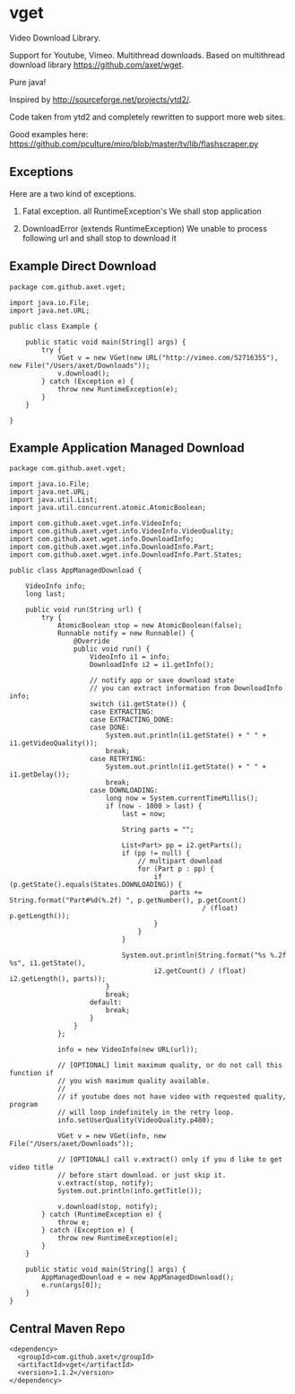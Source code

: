# vget

Video Download Library.

Support for Youtube, Vimeo. Multithread downloads. Based on multithread download library https://github.com/axet/wget.

Pure java!

Inspired by http://sourceforge.net/projects/ytd2/.

Code taken from ytd2 and completely rewritten to support more web sites.

Good examples here:
  https://github.com/pculture/miro/blob/master/tv/lib/flashscraper.py

## Exceptions

Here are a two kind of exceptions.

1) Fatal exception. all RuntimeException's
  We shall stop application

2) DownloadError (extends RuntimeException)
  We unable to process following url and shall stop to download it

## Example Direct Download

    package com.github.axet.vget;
    
    import java.io.File;
    import java.net.URL;
    
    public class Example {
    
        public static void main(String[] args) {
            try {
                VGet v = new VGet(new URL("http://vimeo.com/52716355"), new File("/Users/axet/Downloads"));
                v.download();
            } catch (Exception e) {
                throw new RuntimeException(e);
            }
        }
    
    }

## Example Application Managed Download

	package com.github.axet.vget;
	
	import java.io.File;
	import java.net.URL;
	import java.util.List;
	import java.util.concurrent.atomic.AtomicBoolean;
	
	import com.github.axet.vget.info.VideoInfo;
	import com.github.axet.vget.info.VideoInfo.VideoQuality;
	import com.github.axet.wget.info.DownloadInfo;
	import com.github.axet.wget.info.DownloadInfo.Part;
	import com.github.axet.wget.info.DownloadInfo.Part.States;
	
	public class AppManagedDownload {
	
	    VideoInfo info;
	    long last;
	
	    public void run(String url) {
	        try {
	            AtomicBoolean stop = new AtomicBoolean(false);
	            Runnable notify = new Runnable() {
	                @Override
	                public void run() {
	                    VideoInfo i1 = info;
	                    DownloadInfo i2 = i1.getInfo();
	
	                    // notify app or save download state
	                    // you can extract information from DownloadInfo info;
	                    switch (i1.getState()) {
	                    case EXTRACTING:
	                    case EXTRACTING_DONE:
	                    case DONE:
	                        System.out.println(i1.getState() + " " + i1.getVideoQuality());
	                        break;
	                    case RETRYING:
	                        System.out.println(i1.getState() + " " + i1.getDelay());
	                        break;
	                    case DOWNLOADING:
	                        long now = System.currentTimeMillis();
	                        if (now - 1000 > last) {
	                            last = now;
	
	                            String parts = "";
	
	                            List<Part> pp = i2.getParts();
	                            if (pp != null) {
	                                // multipart download
	                                for (Part p : pp) {
	                                    if (p.getState().equals(States.DOWNLOADING)) {
	                                        parts += String.format("Part#%d(%.2f) ", p.getNumber(), p.getCount()
	                                                / (float) p.getLength());
	                                    }
	                                }
	                            }
	
	                            System.out.println(String.format("%s %.2f %s", i1.getState(),
	                                    i2.getCount() / (float) i2.getLength(), parts));
	                        }
	                        break;
	                    default:
	                        break;
	                    }
	                }
	            };
	
	            info = new VideoInfo(new URL(url));
	
	            // [OPTIONAL] limit maximum quality, or do not call this function if
	            // you wish maximum quality available.
	            //
	            // if youtube does not have video with requested quality, program
	            // will loop indefinitely in the retry loop.
	            info.setUserQuality(VideoQuality.p480);
	
	            VGet v = new VGet(info, new File("/Users/axet/Downloads"));
	
	            // [OPTIONAL] call v.extract() only if you d like to get video title
	            // before start download. or just skip it.
	            v.extract(stop, notify);
	            System.out.println(info.getTitle());
	
	            v.download(stop, notify);
	        } catch (RuntimeException e) {
	            throw e;
	        } catch (Exception e) {
	            throw new RuntimeException(e);
	        }
	    }
	
	    public static void main(String[] args) {
	        AppManagedDownload e = new AppManagedDownload();
	        e.run(args[0]);
	    }
	}
		
## Central Maven Repo

    <dependency>
      <groupId>com.github.axet</groupId>
      <artifactId>vget</artifactId>
      <version>1.1.2</version>
    </dependency>
